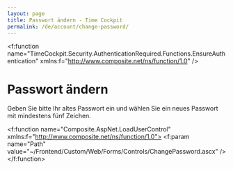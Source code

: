 ```yaml
---
layout: page
title: Passwort ändern - Time Cockpit
permalink: /de/account/change-password/
---
```


<f:function name="TimeCockpit.Security.AuthenticationRequired.Functions.EnsureAuthentication" xmlns:f="http://www.composite.net/ns/function/1.0" /><h1 xmlns="http://www.w3.org/1999/xhtml">Passwort ändern</h1><p xmlns="http://www.w3.org/1999/xhtml">Geben Sie bitte Ihr altes Passwort ein und wählen Sie ein neues Passwort mit mindestens fünf Zeichen.</p><f:function name="Composite.AspNet.LoadUserControl" xmlns:f="http://www.composite.net/ns/function/1.0">
  <f:param name="Path" value="~/Frontend/Custom/Web/Forms/Controls/ChangePassword.ascx" />
</f:function>